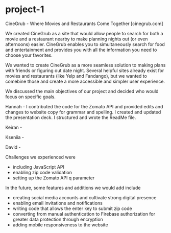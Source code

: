 # project-1

CineGrub - Where Movies and Restaurants Come Together [cinegrub.com]

We created CineGrub as a site that would allow people to search for both a movie and a restaurant nearby to make planning nights out (or even afternoons) easier. CineGrub enables you to simultaneously search for food and entertainment and provides you with all the information you need to choose your favorites.

We wanted to create CineGrub as a more seamless solution to making plans with friends or figuring out date night. Several helpful sites already exist for movies and restaurants (like Yelp and Fandango), but we wanted to comebine those and create a more accessible and simpler user experience.

We discussed the main objectives of our project and decided who would focus on specific goals.

Hannah - I contributed the code for the Zomato API and provided edits and changes to website copy for grammar and spelling. I created and updated the presentation deck. I structured and wrote the ReadMe file. 

Keiran -

Kseniia - 

David - 


Challenges we experienced were 
- including JavaScript API
- enabling zip code validation 
- setting up the Zomato API q parameter 



In the future, some features and additions we would add include 
- creating social media accounts and cultivate strong digital presence 
- enabling email invitations and notifications
- writing code that allows the enter key to submit zip code 
- converting from manual authentication to Firebase authorization for greater data protection through encryption
- adding mobile responsiveness to the website
